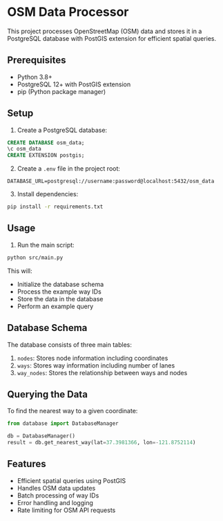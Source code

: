 # OSM Data Processor

This project processes OpenStreetMap (OSM) data and stores it in a PostgreSQL database with PostGIS extension for efficient spatial queries.

## Prerequisites

- Python 3.8+
- PostgreSQL 12+ with PostGIS extension
- pip (Python package manager)

## Setup

1. Create a PostgreSQL database:
```sql
CREATE DATABASE osm_data;
\c osm_data
CREATE EXTENSION postgis;
```

2. Create a `.env` file in the project root:
```
DATABASE_URL=postgresql://username:password@localhost:5432/osm_data
```

3. Install dependencies:
```bash
pip install -r requirements.txt
```

## Usage

1. Run the main script:
```bash
python src/main.py
```

This will:
- Initialize the database schema
- Process the example way IDs
- Store the data in the database
- Perform an example query

## Database Schema

The database consists of three main tables:

1. `nodes`: Stores node information including coordinates
2. `ways`: Stores way information including number of lanes
3. `way_nodes`: Stores the relationship between ways and nodes

## Querying the Data

To find the nearest way to a given coordinate:

```python
from database import DatabaseManager

db = DatabaseManager()
result = db.get_nearest_way(lat=37.3981366, lon=-121.8752114)
```

## Features

- Efficient spatial queries using PostGIS
- Handles OSM data updates
- Batch processing of way IDs
- Error handling and logging
- Rate limiting for OSM API requests 